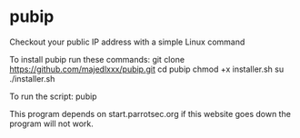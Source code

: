 # pubip
Checkout your public IP address with a simple Linux command

To install pubip run these commands:
git clone https://github.com/majedlxxx/pubip.git
cd pubip
chmod +x installer.sh
su
./installer.sh

To run the script:
pubip

This program depends on start.parrotsec.org if this website goes down the program will not work.
